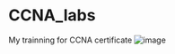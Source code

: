 # CCNA_labs
My trainning for CCNA certificate
![image](https://github.com/lunatic-def/CCNA_labs/assets/111355545/1dd9a5de-b027-47f9-ab46-1355be956114)
